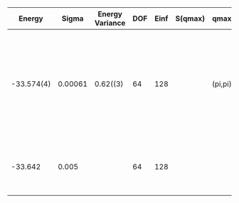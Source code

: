 | Energy     | Sigma   | Energy Variance | DOF | Einf | S(qmax) | qmax    | Method                                                       | Reference |
|------------|---------|-----------------|-----|------|---------|---------|--------------------------------------------------------------|-----------|
| -33.574(4) | 0.00061 | 0.62((3)        | 64  | 128  |         | (pi,pi) | mVMC with SU(2) and momentum projections (gamma point) + RBM + Lanczos, (U=8) (Ne = 64), alpha = 8 with 1x1 RBM-subspace | TODO: ask Michael |
| -33.642    | 0.005   |                 | 64  | 128  |         |         | AFQMC (Metropolis, Trotter error extrapolated), numerically exact | [paper] (https://journals.aps.org/prb/abstract/10.1103/PhysRevB.94.085103) |
